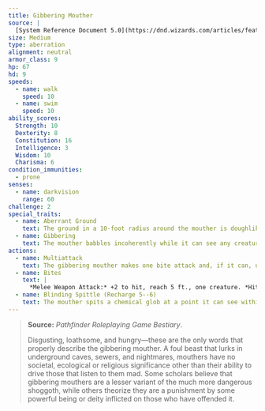 ```yaml
---
title: Gibbering Mouther
source: |
  [System Reference Document 5.0](https://dnd.wizards.com/articles/features/systems-reference-document-srd)
size: Medium
type: aberration
alignment: neutral
armor_class: 9
hp: 67
hd: 9
speeds:
  - name: walk
    speed: 10
  - name: swim
    speed: 10
ability_scores:
  Strength: 10
  Dexterity: 8
  Constitution: 16
  Intelligence: 3
  Wisdom: 10
  Charisma: 6
condition_immunities:
  - prone
senses:
  - name: darkvision
    range: 60
challenge: 2
special_traits:
  - name: Aberrant Ground
    text: The ground in a 10-foot radius around the mouther is doughlike difficult terrain. Each creature that starts its turn in that area must succeed on a DC 10 Strength saving throw or have its speed reduced to 0 until the start of its next turn.
  - name: Gibbering
    text: The mouther babbles incoherently while it can see any creature and isn't incapacitated. Each creature that starts its turn within 20 feet of the mouther and can hear the gibbering must succeed on a DC 10 Wisdom saving throw. On a failure, the creature can't take reactions until the start of its next turn and rolls a d8 to determine what it does during its turn. On a 1 to 4, the creature does nothing. On a 5 or 6, the creature takes no action or bonus action and uses all its movement to move in a randomly determined direction. On a 7 or 8, the creature makes a melee attack against a randomly determined creature within its reach or does nothing if it can't make such an attack.
actions:
  - name: Multiattack
    text: The gibbering mouther makes one bite attack and, if it can, uses its Blinding Spittle.
  - name: Bites
    text: |
      *Melee Weapon Attack:* +2 to hit, reach 5 ft., one creature. *Hit:* 17 (5d6) piercing damage. If the target is  Medium or smaller, it must succeed on a DC 10 Strength saving throw or be knocked prone. If the target is killed by this damage, it is absorbed into the mouther.
  - name: Blinding Spittle (Recharge 5--6)
    text: The mouther spits a chemical glob at a point it can see within 15 feet of it. The glob explodes in a blinding flash of light on impact. Each creature within 5 feet of the flash must succeed on a DC 13 Dexterity saving throw or be blinded until the end of the mouther's next turn.
---
```


> **Source:** *Pathfinder Roleplaying Game Bestiary*.
>
> Disgusting, loathsome, and hungry—these are the only words that properly describe the gibbering mouther. A foul beast that lurks in underground caves, sewers, and nightmares, mouthers have no societal, ecological or religious significance other than their ability to drive those that listen to them mad. Some scholars believe that gibbering mouthers are a lesser variant of the much more dangerous shoggoth, while others theorize they are a punishment by some powerful being or deity inflicted on those who have offended it.
